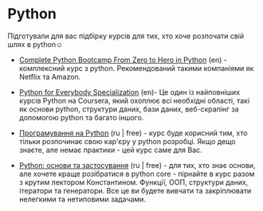 # Python

Підготували для вас підбірку курсів для тих, хто хоче розпочати свій шлях в python☺️

- [Complete Python Bootcamp From Zero to Hero in Python](https://www.udemy.com/course/complete-python-bootcamp/) (en) - комплексний курс з python. Рекомендований такими компаніями як Netflix та Amazon.

- [Python for Everybody Specialization](https://www.coursera.org/specializations/python) (en)- Це один із найповніших курсів Python на Coursera, який охоплює всі необхідні області, такі як основи python, структури даних, бази даних, веб-скрапінг за допомогою python та багато іншого. 

- [Програмування на Python](https://stepik.org/course/67/info) (ru | free) - курс буде корисний тим, хто тільки розпочинає свою кар'єру у python розробці. Якщо дещо знаєте, але немає практики - цей курс саме для Вас.

- [Python: основи та застосування](https://stepik.org/course/512/info) (ru | free) - для тих, хто знає основи, але хочете краще розібратися в python core - пірнайте в курс разом з крутим лектором Константином. Функції, ООП, структури даних, ітератори та генератори. Все це ви будете вивчати та закріплювати нелегкими та нетиповими задачами.

